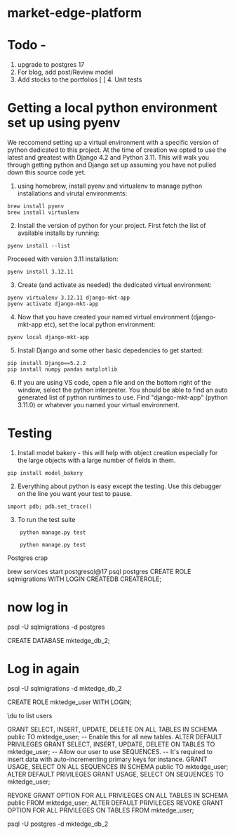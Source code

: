 # market-edge-platform


# Todo -
1.  upgrade to postgres 17
2. For blog, add post/Review model
3. Add stocks to the portfolios
[ ] 4. Unit tests




# Getting a local python environment set up using pyenv

We reccomend setting up a virtual environment with a specific version of python dedicated to this project.  At the time of creation we opted to use the latest and greatest with Django 4.2 and Python 3.11.  This will walk you through getting python and Django set up assuming you have not pulled down this source code yet.

1. using homebrew, install pyenv and virtualenv to manage python installations and virutal environments:
```
brew install pyenv
brew install virtualenv
```

2. Install the version of python for your project.  First fetch the list of available installs by running:
```
pyenv install --list
```

Proceeed with version 3.11 installation:
```
pyenv install 3.12.11
```

3. Create (and activate as needed) the dedicated virtual environment:
```
pyenv virtualenv 3.12.11 django-mkt-app
pyenv activate django-mkt-app
```

4. Now that you have created your named virtual environment (django-mkt-app etc), set the local python environment:
```
pyenv local django-mkt-app
```

5.  Install Django and some other basic depedencies to get started:
```
pip install Django==5.2.2
pip install numpy pandas matplotlib
```

6. If you are using VS code, open a file and on the bottom right of the window, select the python interpreter.  You should be able to find an auto generated list
of python runtimes to use.  Find "django-mkt-app" (python 3.11.0) or whatever you named your virtual environment.


# Testing

1. Install model bakery - this will help with object creation especially for the large objects with a large number of fields in them. 

```
pip install model_bakery
```

2.  Everything about python is easy except the testing.  Use this debugger on the line you want your test to pause.

```
import pdb; pdb.set_trace()
```

3. To run the test suite

```
    python manage.py test

    python manage.py test 
```



Postgres crap

brew services start postgresql@17
psql postgres
CREATE ROLE sqlmigrations WITH LOGIN CREATEDB CREATEROLE;

# now log in 
psql -U sqlmigrations -d postgres

CREATE DATABASE mktedge_db_2;

# Log in again
psql -U sqlmigrations -d mktedge_db_2


CREATE ROLE mktedge_user WITH LOGIN;

\du to list users

GRANT SELECT, INSERT, UPDATE, DELETE
    ON ALL TABLES
    IN SCHEMA public
    TO mktedge_user;
-- Enable this for all new tables.
ALTER DEFAULT PRIVILEGES
    GRANT SELECT, INSERT, UPDATE, DELETE
    ON TABLES
    TO mktedge_user;
-- Allow our user to use SEQUENCES.
-- It's required to insert data with auto-incrementing primary keys for instance.
GRANT USAGE, SELECT ON ALL SEQUENCES IN SCHEMA public TO mktedge_user;
ALTER DEFAULT PRIVILEGES
    GRANT USAGE, SELECT
    ON SEQUENCES
    TO mktedge_user;


REVOKE GRANT OPTION
    FOR ALL PRIVILEGES
    ON ALL TABLES
    IN SCHEMA public
    FROM mktedge_user;
ALTER DEFAULT PRIVILEGES
    REVOKE GRANT OPTION
    FOR ALL PRIVILEGES
    ON TABLES
    FROM mktedge_user;

psql -U postgres -d mktedge_db_2